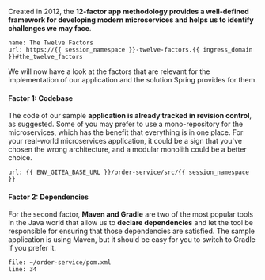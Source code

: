 Created in 2012, the **12-factor app methodology provides a well-defined framework for developing modern microservices and helps us to identify challenges we may face**.

```dashboard:create-dashboard
name: The Twelve Factors
url: https://{{ session_namespace }}-twelve-factors.{{ ingress_domain }}#the_twelve_factors
```

We will now have a look at the factors that are relevant for the implementation of our application and the solution Spring provides for them.

#### Factor 1: Codebase
The code of our sample **application is already tracked in revision control**, as suggested. Some of you may prefer to use a mono-repository for the microservices, which has the benefit that everything is in one place. For your real-world microservices application, it could be a sign that you've chosen the wrong architecture, and a modular monolith could be a better choice.
```dashboard:open-url
url: {{ ENV_GITEA_BASE_URL }}/order-service/src/{{ session_namespace }}
```

#### Factor 2: Dependencies
For the second factor, **Maven and Gradle** are two of the most popular tools in the Java world that allow us to **declare dependencies** and let the tool be responsible for ensuring that those dependencies are satisfied. The sample application is using Maven, but it should be easy for you to switch to Gradle if you prefer it.
```editor:open-file
file: ~/order-service/pom.xml
line: 34
```




